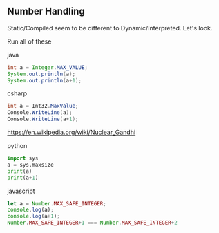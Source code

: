 Number Handling
---------------

Static/Compiled seem to be different to Dynamic/Interpreted. Let's look.

Run all of these

java
```java
int a = Integer.MAX_VALUE;
System.out.println(a);
System.out.println(a+1);
```

csharp
```csharp
int a = Int32.MaxValue;
Console.WriteLine(a);
Console.WriteLine(a+1);
```
https://en.wikipedia.org/wiki/Nuclear_Gandhi

python
```python
import sys
a = sys.maxsize
print(a)
print(a+1)
```

javascript
```javascript
let a = Number.MAX_SAFE_INTEGER;
console.log(a);
console.log(a+1);
Number.MAX_SAFE_INTEGER+1 === Number.MAX_SAFE_INTEGER+2
```


